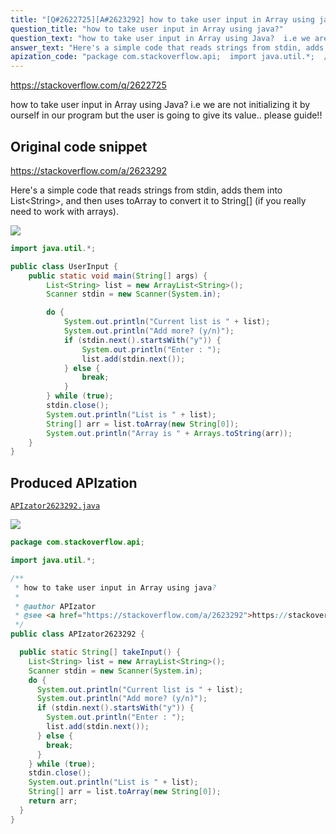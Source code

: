 ```yaml
---
title: "[Q#2622725][A#2623292] how to take user input in Array using java?"
question_title: "how to take user input in Array using java?"
question_text: "how to take user input in Array using Java?  i.e we are not initializing it by ourself in our program but the user is going to give its value.. please guide!!"
answer_text: "Here's a simple code that reads strings from stdin, adds them into List<String>, and then uses toArray to convert it to String[] (if you really need to work with arrays)."
apization_code: "package com.stackoverflow.api;  import java.util.*;  /**  * how to take user input in Array using java?  *  * @author APIzator  * @see <a href=\"https://stackoverflow.com/a/2623292\">https://stackoverflow.com/a/2623292</a>  */ public class APIzator2623292 {    public static String[] takeInput() {     List<String> list = new ArrayList<String>();     Scanner stdin = new Scanner(System.in);     do {       System.out.println(\"Current list is \" + list);       System.out.println(\"Add more? (y/n)\");       if (stdin.next().startsWith(\"y\")) {         System.out.println(\"Enter : \");         list.add(stdin.next());       } else {         break;       }     } while (true);     stdin.close();     System.out.println(\"List is \" + list);     String[] arr = list.toArray(new String[0]);     return arr;   } }"
---
```


https://stackoverflow.com/q/2622725

how to take user input in Array using Java? 
i.e we are not initializing it by ourself in our program but the user is going to give its value..
please guide!!



## Original code snippet

https://stackoverflow.com/a/2623292

Here&#x27;s a simple code that reads strings from stdin, adds them into List&lt;String&gt;, and then uses toArray to convert it to String[] (if you really need to work with arrays).

<div class="code-logo"><img src="/stackoverflow.png" /></div>

```java
import java.util.*;

public class UserInput {
    public static void main(String[] args) {
        List<String> list = new ArrayList<String>();
        Scanner stdin = new Scanner(System.in);

        do {
            System.out.println("Current list is " + list);
            System.out.println("Add more? (y/n)");
            if (stdin.next().startsWith("y")) {
                System.out.println("Enter : ");
                list.add(stdin.next());
            } else {
                break;
            }
        } while (true);
        stdin.close();
        System.out.println("List is " + list);
        String[] arr = list.toArray(new String[0]);
        System.out.println("Array is " + Arrays.toString(arr));
    }
}
```

## Produced APIzation

[`APIzator2623292.java`](https://github.com/pasqualesalza/apization-temp-data/raw/master/search/APIzator2623292.java)

<div class="code-logo"><img src="/apizator.png" /></div>

```java
package com.stackoverflow.api;

import java.util.*;

/**
 * how to take user input in Array using java?
 *
 * @author APIzator
 * @see <a href="https://stackoverflow.com/a/2623292">https://stackoverflow.com/a/2623292</a>
 */
public class APIzator2623292 {

  public static String[] takeInput() {
    List<String> list = new ArrayList<String>();
    Scanner stdin = new Scanner(System.in);
    do {
      System.out.println("Current list is " + list);
      System.out.println("Add more? (y/n)");
      if (stdin.next().startsWith("y")) {
        System.out.println("Enter : ");
        list.add(stdin.next());
      } else {
        break;
      }
    } while (true);
    stdin.close();
    System.out.println("List is " + list);
    String[] arr = list.toArray(new String[0]);
    return arr;
  }
}

```